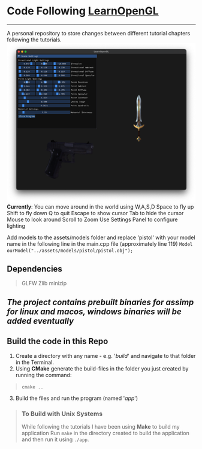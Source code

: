# Code Following **[LearnOpenGL](https://learnopengl.com)**
---
A personal repository to store changes between different tutorial chapters following the tutorials.
![Wooden and Steel box with demonic symbol](/assets/ss/engine-ss.png)
**Currently**: You can move around in the world using W,A,S,D
Space to fly up
Shift to fly down
Q to quit
Escape to show cursor
Tab to hide the cursor
Mouse to look around
Scroll to Zoom
Use Settings Panel to configure lighting

Add models to the assets/models folder and replace 'pistol' with your model name in the following line in the main.cpp file (approximately line 119)
``` Model ourModel("../assets/models/pistol/pistol.obj"); ```
## Dependencies
> GLFW
> Zlib
> minizip

*The project contains prebuilt binaries for assimp for linux and macos, windows binaries will be added eventually*
---
## Build the code in this Repo
1. Create a directory with any name - e.g. '*build*' and navigate to that folder in the Terminal.
2. Using **CMake** generate the build-files in the folder you just created by running the command:
  > `cmake ..`
3. Build the files and run the program (named '*app*')
> ###  To Build with Unix Systems
> While following the tutorials I have been using **Make** to build my application
> Run `make` in the directory created to build the application and then run it using `./app`.
